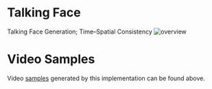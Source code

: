 # Talking Face
Talking Face Generation; Time–Spatial Consistency
![overview](https://user-images.githubusercontent.com/114487375/209749662-98aaffc1-09ed-4e0f-aa91-cdf87006c3f6.jpg)

# Video Samples
Video [samples](demo) generated by this implementation can be found above.

